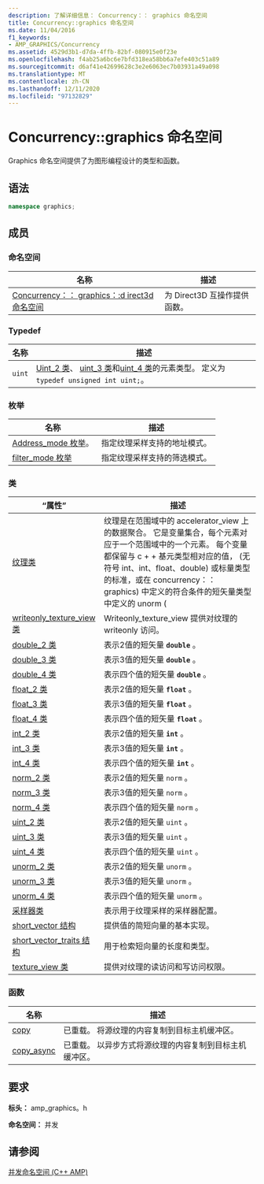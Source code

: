 ```yaml
---
description: 了解详细信息： Concurrency：： graphics 命名空间
title: Concurrency::graphics 命名空间
ms.date: 11/04/2016
f1_keywords:
- AMP_GRAPHICS/Concurrency
ms.assetid: 4529d3b1-d7da-4ffb-82bf-080915e0f23e
ms.openlocfilehash: f4ab25a6bc6e7bfd318ea58bb6a7efe403c51a89
ms.sourcegitcommit: d6af41e42699628c3e2e6063ec7b03931a49a098
ms.translationtype: MT
ms.contentlocale: zh-CN
ms.lasthandoff: 12/11/2020
ms.locfileid: "97132829"
---
```

# <a name="concurrencygraphics-namespace"></a>Concurrency::graphics 命名空间

Graphics 命名空间提供了为图形编程设计的类型和函数。

## <a name="syntax"></a>语法

```cpp
namespace graphics;
```

## <a name="members"></a>成员

### <a name="namespaces"></a>命名空间

|名称|描述|
|----------|-----------------|
|[Concurrency：： graphics：:d irect3d 命名空间](concurrency-graphics-direct3d-namespace.md)|为 Direct3D 互操作提供函数。|

### <a name="typedefs"></a>Typedef

|名称|描述|
|----------|-----------------|
|`uint`|[Uint_2 类](uint-2-class.md)、 [uint_3 类](uint-3-class.md)和[uint_4 类](uint-4-class.md)的元素类型。 定义为 `typedef unsigned int uint;`。|

### <a name="enumerations"></a>枚举

|名称|描述|
|----------|-----------------|
|[Address_mode 枚举](concurrency-graphics-namespace-enums.md#address_mode)。|指定纹理采样支持的地址模式。|
|[filter_mode 枚举](concurrency-graphics-namespace-enums.md#filter_mode)|指定纹理采样支持的筛选模式。|

### <a name="classes"></a>类

|“属性”|描述|
|----------|-----------------|
|[纹理类](texture-class.md)|纹理是在范围域中的 accelerator_view 上的数据聚合。 它是变量集合，每个元素对应于一个范围域中的一个元素。 每个变量都保留与 c + + 基元类型相对应的值， (无符号 int、int、float、double) 或标量类型的标准，或在 concurrency：： graphics) 中定义的符合条件的短矢量类型中定义的 unorm (|
|[writeonly_texture_view 类](writeonly-texture-view-class.md)|Writeonly_texture_view 提供对纹理的 writeonly 访问。|
|[double_2 类](double-2-class.md)|表示2值的短矢量 **`double`** 。|
|[double_3 类](double-3-class.md)|表示3值的短矢量 **`double`** 。|
|[double_4 类](double-4-class.md)|表示四个值的短矢量 **`double`** 。|
|[float_2 类](float-2-class.md)|表示2值的短矢量 **`float`** 。|
|[float_3 类](float-3-class.md)|表示3值的短矢量 **`float`** 。|
|[float_4 类](float-4-class.md)|表示四个值的短矢量 **`float`** 。|
|[int_2 类](int-2-class.md)|表示2值的短矢量 **`int`** 。|
|[int_3 类](int-3-class.md)|表示3值的短矢量 **`int`** 。|
|[int_4 类](int-4-class.md)|表示四个值的短矢量 **`int`** 。|
|[norm_2 类](norm-2-class.md)|表示2值的短矢量 `norm` 。|
|[norm_3 类](norm-3-class.md)|表示3值的短矢量 `norm` 。|
|[norm_4 类](norm-4-class.md)|表示四个值的短矢量 `norm` 。|
|[uint_2 类](uint-2-class.md)|表示2值的短矢量 `uint` 。|
|[uint_3 类](uint-3-class.md)|表示3值的短矢量 `uint` 。|
|[uint_4 类](uint-4-class.md)|表示四个值的短矢量 `uint` 。|
|[unorm_2 类](unorm-2-class.md)|表示2值的短矢量 `unorm` 。|
|[unorm_3 类](unorm-3-class.md)|表示3值的短矢量 `unorm` 。|
|[unorm_4 类](unorm-4-class.md)|表示四个值的短矢量 `unorm` 。|
|[采样器类](sampler-class.md)|表示用于纹理采样的采样器配置。|
|[short_vector 结构](short-vector-structure.md)|提供值的简短向量的基本实现。|
|[short_vector_traits 结构](short-vector-traits-structure.md)|用于检索短向量的长度和类型。|
|[texture_view 类](texture-view-class.md)|提供对纹理的读访问和写访问权限。|

### <a name="functions"></a>函数

|名称|描述|
|----------|-----------------|
|[copy](concurrency-graphics-namespace-functions.md#copy)|已重载。 将源纹理的内容复制到目标主机缓冲区。|
|[copy_async](concurrency-graphics-namespace-functions.md#copy_async)|已重载。 以异步方式将源纹理的内容复制到目标主机缓冲区。|

## <a name="requirements"></a>要求

**标头：** amp_graphics。h

**命名空间：** 并发

## <a name="see-also"></a>请参阅

[并发命名空间 (C++ AMP) ](concurrency-namespace-cpp-amp.md)
